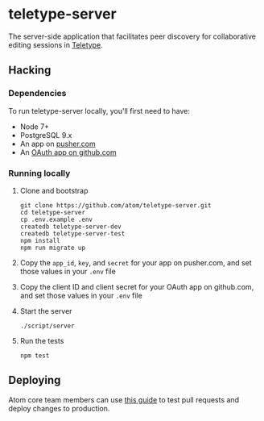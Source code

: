 # teletype-server

The server-side application that facilitates peer discovery for collaborative editing sessions in [Teletype](https://github.com/atom/teletype).

## Hacking

### Dependencies

To run teletype-server locally, you'll first need to have:

- Node 7+
- PostgreSQL 9.x
- An app on [pusher.com](https://pusher.com/docs/javascript_quick_start#get-your-free-API-keys)
- An [OAuth app on github.com](https://developer.github.com/apps/building-integrations/setting-up-and-registering-oauth-apps/registering-oauth-apps/)

### Running locally

1. Clone and bootstrap

    ```
    git clone https://github.com/atom/teletype-server.git
    cd teletype-server
    cp .env.example .env
    createdb teletype-server-dev
    createdb teletype-server-test
    npm install
    npm run migrate up
    ```

2. Copy the `app_id`, `key`, and `secret` for your app on pusher.com, and set those values in your `.env` file

3. Copy the client ID and client secret for your OAuth app on github.com, and set those values in your `.env` file

4. Start the server

    ```
    ./script/server
    ```

5. Run the tests

    ```
    npm test
    ```

## Deploying

Atom core team members can use [this guide](./docs/deployment.md) to test pull requests and deploy changes to production.
